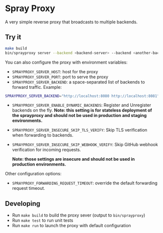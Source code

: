 # Spray Proxy

A very simple reverse proxy that broadcasts to multiple backends.

## Try it

```sh
make build
bin/sprayproxy server --backend <backend-server> --backend <another-backend-server>
```

You can also configure the proxy with environment variables:

* `SPRAYPROXY_SERVER_HOST`: host for the proxy
* `SPRAYPROXY_SERVER_PORT`: port to serve the proxy
* `SPRAYPROXY_SERVER_BACKEND`: a space-separated list of backends to forward traffic. Example:

```sh
SPRAYPROXY_SERVER_BACKEND="http://localhost:8080 http://localhost:8081"
```

* `SPRAYPROXY_SERVER_ENABLE_DYNAMIC_BACKENDS`: Register and Unregister backends on the fly.
  **Note: this setting is for stateless deployment of the sprayproxy and should not be used in production and staging environments.**
* `SPRAYPROXY_SERVER_INSECURE_SKIP_TLS_VERIFY`: Skip TLS verification when forwarding to backends.
* `SPRAYPROXY_SERVER_INSECURE_SKIP_WEBHOOK_VERIFY`: Skip GitHub webhook verification for incoming requests.

    **Note: those settings are insecure and should not be used in production environments.**

Other configuration options:

* `SPRAYPROXY_FORWARDING_REQUEST_TIMEOUT`: override the default forwarding request timeout.

## Developing

* Run `make build` to build the proxy sever (output to `bin/sprayproxy`)
* Run `make test` to run unit tests
* Run `make run` to launch the proxy with default configuration
